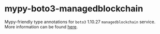 # mypy-boto3-managedblockchain

Mypy-friendly type annotations for `boto3` 1.10.27 `managedblockchain` service.
More information can be found [here](https://github.com/vemel/mypy_boto3).
